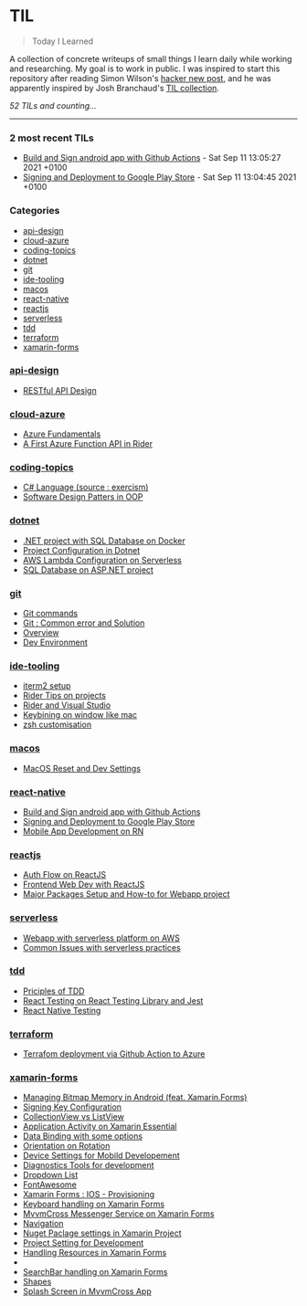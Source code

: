 # TIL
> Today I Learned

A collection of concrete writeups of small things I learn daily while working
and researching. My goal is to work in public. I was inspired to start this
repository after reading Simon Wilson's [hacker new post][1], and he was
apparently inspired by Josh Branchaud's [TIL collection][2].


_52 TILs and counting..._

---

### 2 most recent TILs

- [Build and Sign android app with Github Actions](react-native/android-deploy-gitaction.md) - Sat Sep 11 13:05:27 2021 +0100
- [Signing and Deployment to Google Play Store](react-native/android-signing-deploy.md) - Sat Sep 11 13:04:45 2021 +0100

### Categories

- [api-design](#api-design)
- [cloud-azure](#cloud-azure)
- [coding-topics](#coding-topics)
- [dotnet](#dotnet)
- [git](#git)
- [ide-tooling](#ide-tooling)
- [macos](#macos)
- [react-native](#react-native)
- [reactjs](#reactjs)
- [serverless](#serverless)
- [tdd](#tdd)
- [terraform](#terraform)
- [xamarin-forms](#xamarin-forms)

### [api-design](#api-design)
- [RESTful API Design](api-design/RESTful.md)

### [cloud-azure](#cloud-azure)
- [Azure Fundamentals](cloud-azure/cert-fundamentals.md)
- [A First Azure Function API in Rider](cloud-azure/functions.md)

### [coding-topics](#coding-topics)
- [C# Language (source : exercism)](coding-topics/csharp.md)
- [Software Design Patters in OOP](coding-topics/design-patterns.md)

### [dotnet](#dotnet)
- [.NET project with SQL Database on Docker](dotnet/docker-sqldb.md)
- [Project Configuration in Dotnet](dotnet/project-setup.md)
- [AWS Lambda Configuration on Serverless](dotnet/sls-lambda-exe.md)
- [SQL Database on ASP.NET project](dotnet/sqldb-asp.net.md)

### [git](#git)
- [Git commands](git/commands.md)
- [Git : Common error and Solution](git/issues.md)
- [Overview](git/overview.md)
- [Dev Environment](git/setup.md)

### [ide-tooling](#ide-tooling)
- [iterm2 setup](ide-tooling/iterm2.md)
- [Rider Tips on projects](ide-tooling/rider-tips.md)
- [Rider and Visual Studio](ide-tooling/rider-vs.md)
- [Keybining on window like mac](ide-tooling/win-mac-keymap.md)
- [zsh customisation](ide-tooling/zsh.md)

### [macos](#macos)
- [MacOS Reset and Dev Settings](macos/reset-settings.md)

### [react-native](#react-native)
- [Build and Sign android app with Github Actions](react-native/android-deploy-gitaction.md)
- [Signing and Deployment to Google Play Store](react-native/android-signing-deploy.md)
- [Mobile App Development on RN](react-native/dev-environment-setup.md)

### [reactjs](#reactjs)
- [Auth Flow on ReactJS](reactjs/auth.md)
- [Frontend Web Dev with ReactJS](reactjs/get-started.md)
- [Major Packages Setup and How-to for Webapp project](reactjs/packages.md)

### [serverless](#serverless)
- [Webapp with serverless platform on AWS](serverless/aws-webapp.md)
- [Common Issues with serverless practices](serverless/issues.md)

### [tdd](#tdd)
- [Priciples of TDD](tdd/priciples.md)
- [React Testing on React Testing Library and Jest](tdd/react-testing.md)
- [React Native Testing](tdd/reactnative-testing.md)

### [terraform](#terraform)
- [Terrafom deployment via Github Action to Azure](terraform/github-action-azure.md)

### [xamarin-forms](#xamarin-forms)
- [Managing Bitmap Memory in Android (feat. Xamarin.Forms)](xamarin-forms/android-bitmap.md)
- [Signing Key Configuration](xamarin-forms/android-keystore.md)
- [CollectionView vs ListView](xamarin-forms/collection-view.md)
- [Application Activity on Xamarin Essential](xamarin-forms/current-activity.md)
- [Data Binding with some options](xamarin-forms/data-binding.md)
- [Orientation on Rotation](xamarin-forms/device-orientation.md)
- [Device Settings for Mobild Developement](xamarin-forms/device-settings.md)
- [Diagnostics Tools for development](xamarin-forms/diagnostics.md)
- [Dropdown List](xamarin-forms/dropdown-view.md)
- [FontAwesome](xamarin-forms/fontawesome.md)
- [Xamarin Forms : IOS - Provisioning](xamarin-forms/ios-provisioning.md)
- [Keyboard handling on Xamarin Forms](xamarin-forms/keyboard.md)
- [MvvmCross Messenger Service on Xamarin Forms](xamarin-forms/messenger.md)
- [Navigation](xamarin-forms/navigation.md)
- [Nuget Paclage settings in Xamarin Project](xamarin-forms/nuget-settings.md)
- [Project Setting for Development](xamarin-forms/project-setting.md)
- [Handling Resources in Xamarin Forms](xamarin-forms/resources.md)
- [](xamarin-forms/rotation.md)
- [SearchBar handling on Xamarin Forms](xamarin-forms/searchbar.md)
- [Shapes](xamarin-forms/shape.md)
- [Splash Screen in MvvmCross App](xamarin-forms/splash.md)

[1]: https://simonwillison.net/2020/Apr/20/self-rewriting-readme/
[2]: https://github.com/jbranchaud/til

